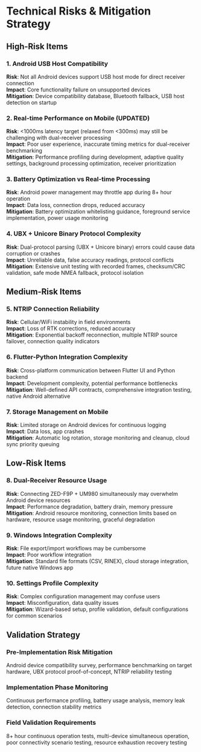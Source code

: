 # Technical Risks & Mitigation Strategy

## High-Risk Items

### 1. Android USB Host Compatibility
**Risk**: Not all Android devices support USB host mode for direct receiver connection  
**Impact**: Core functionality failure on unsupported devices  
**Mitigation**: Device compatibility database, Bluetooth fallback, USB host detection on startup

### 2. Real-time Performance on Mobile (UPDATED)
**Risk**: <1000ms latency target (relaxed from <300ms) may still be challenging with dual-receiver processing  
**Impact**: Poor user experience, inaccurate timing metrics for dual-receiver benchmarking  
**Mitigation**: Performance profiling during development, adaptive quality settings, background processing optimization, receiver prioritization

### 3. Battery Optimization vs Real-time Processing
**Risk**: Android power management may throttle app during 8+ hour operation  
**Impact**: Data loss, connection drops, reduced accuracy  
**Mitigation**: Battery optimization whitelisting guidance, foreground service implementation, power usage monitoring

### 4. UBX + Unicore Binary Protocol Complexity
**Risk**: Dual-protocol parsing (UBX + Unicore binary) errors could cause data corruption or crashes  
**Impact**: Unreliable data, false accuracy readings, protocol conflicts  
**Mitigation**: Extensive unit testing with recorded frames, checksum/CRC validation, safe mode NMEA fallback, protocol isolation

## Medium-Risk Items

### 5. NTRIP Connection Reliability
**Risk**: Cellular/WiFi instability in field environments  
**Impact**: Loss of RTK corrections, reduced accuracy  
**Mitigation**: Exponential backoff reconnection, multiple NTRIP source failover, connection quality indicators

### 6. Flutter-Python Integration Complexity
**Risk**: Cross-platform communication between Flutter UI and Python backend  
**Impact**: Development complexity, potential performance bottlenecks  
**Mitigation**: Well-defined API contracts, comprehensive integration testing, native Android alternative

### 7. Storage Management on Mobile
**Risk**: Limited storage on Android devices for continuous logging  
**Impact**: Data loss, app crashes  
**Mitigation**: Automatic log rotation, storage monitoring and cleanup, cloud sync priority queuing

## Low-Risk Items

### 8. Dual-Receiver Resource Usage
**Risk**: Connecting ZED-F9P + UM980 simultaneously may overwhelm Android device resources  
**Impact**: Performance degradation, battery drain, memory pressure  
**Mitigation**: Android resource monitoring, connection limits based on hardware, resource usage monitoring, graceful degradation

### 9. Windows Integration Complexity
**Risk**: File export/import workflows may be cumbersome  
**Impact**: Poor workflow integration  
**Mitigation**: Standard file formats (CSV, RINEX), cloud storage integration, future native Windows app

### 10. Settings Profile Complexity
**Risk**: Complex configuration management may confuse users  
**Impact**: Misconfiguration, data quality issues  
**Mitigation**: Wizard-based setup, profile validation, default configurations for common scenarios

## Validation Strategy

### Pre-Implementation Risk Mitigation
Android device compatibility survey, performance benchmarking on target hardware, UBX protocol proof-of-concept, NTRIP reliability testing

### Implementation Phase Monitoring
Continuous performance profiling, battery usage analysis, memory leak detection, connection stability metrics

### Field Validation Requirements
8+ hour continuous operation tests, multi-device simultaneous operation, poor connectivity scenario testing, resource exhaustion recovery testing
